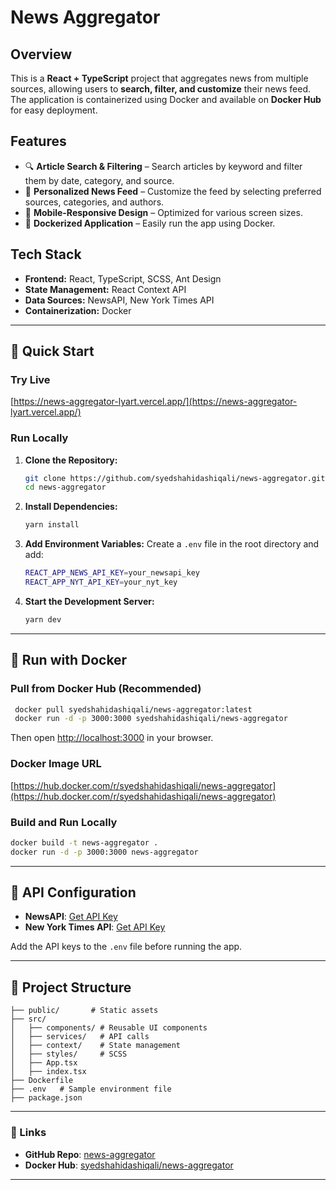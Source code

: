 # News Aggregator

## Overview
This is a **React + TypeScript** project that aggregates news from multiple sources, allowing users to **search, filter, and customize** their news feed. The application is containerized using Docker and available on **Docker Hub** for easy deployment.

## Features
- 🔍 **Article Search & Filtering** – Search articles by keyword and filter them by date, category, and source.
- 📰 **Personalized News Feed** – Customize the feed by selecting preferred sources, categories, and authors.
- 📱 **Mobile-Responsive Design** – Optimized for various screen sizes.
- 🐳 **Dockerized Application** – Easily run the app using Docker.

## Tech Stack
- **Frontend:** React, TypeScript, SCSS, Ant Design
- **State Management:** React Context API
- **Data Sources:** NewsAPI, New York Times API
- **Containerization:** Docker

---

## 🚀 Quick Start

### Try Live
[https://news-aggregator-lyart.vercel.app/](https://news-aggregator-lyart.vercel.app/)

### Run Locally

1. **Clone the Repository:**
   ```sh
   git clone https://github.com/syedshahidashiqali/news-aggregator.git
   cd news-aggregator
   ```
2. **Install Dependencies:**
   ```sh
   yarn install
   ```
3. **Add Environment Variables:** Create a `.env` file in the root directory and add:
   ```sh
   REACT_APP_NEWS_API_KEY=your_newsapi_key
   REACT_APP_NYT_API_KEY=your_nyt_key
   ```
4. **Start the Development Server:**
   ```sh
   yarn dev
   ```

---

## 🐳 Run with Docker

### Pull from Docker Hub (Recommended)

```sh
 docker pull syedshahidashiqali/news-aggregator:latest
 docker run -d -p 3000:3000 syedshahidashiqali/news-aggregator
```
Then open [http://localhost:3000](http://localhost:3000) in your browser.


### Docker Image URL
[https://hub.docker.com/r/syedshahidashiqali/news-aggregator](https://hub.docker.com/r/syedshahidashiqali/news-aggregator)
### Build and Run Locally
```sh
docker build -t news-aggregator .
docker run -d -p 3000:3000 news-aggregator
```

---

## 📜 API Configuration
- **NewsAPI**: [Get API Key](https://newsapi.org/)
- **New York Times API**: [Get API Key](https://developer.nytimes.com/)

Add the API keys to the `.env` file before running the app.

---

## 📂 Project Structure
```
├── public/       # Static assets
├── src/
│   ├── components/ # Reusable UI components
│   ├── services/   # API calls
│   ├── context/    # State management
│   ├── styles/     # SCSS
│   ├── App.tsx
│   ├── index.tsx
├── Dockerfile
├── .env   # Sample environment file
├── package.json
```



---

### 🔗 Links
- **GitHub Repo**: [news-aggregator](https://github.com/syedshahidashiqali/news-aggregator)
- **Docker Hub**: [syedshahidashiqali/news-aggregator](https://hub.docker.com/r/syedshahidashiqali/news-aggregator)

---


